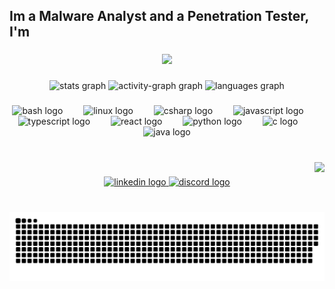 <h2 align="left">Im a Malware Analyst and a Penetration Tester, I'm </h2>

###

<div align="center">
  <img height="" src="https://github.com/T-cube2512/T-cube2512/blob/main/N4m3-r.gif"  />
</div>

###

<div align="center">
  <img src="https://github-readme-stats.vercel.app/api?username=T-cube2512&hide_title=false&hide_rank=true&show_icons=true&include_all_commits=true&count_private=true&disable_animations=false&theme=dracula&locale=en&hide_border=false&custom_title=Mah%20Stats" height="150" alt="stats graph"  />
  <img src="https://github-readme-activity-graph.vercel.app/graph?username=T-cube2512&theme=github-dark-dimmed&custom_title=Github%20Activity" height="150" alt="activity-graph graph"  />
  <img src="https://github-readme-stats.vercel.app/api/top-langs?username=T-cube2512&locale=en&hide_title=false&layout=compact&card_width=320&langs_count=6&theme=vue-dark&hide_border=false" height="150" alt="languages graph"  />
</div>

###

<div align="left">
</div>

###

<div align="center">
  <img src="https://cdn.jsdelivr.net/gh/devicons/devicon/icons/bash/bash-original.svg" height="30" alt="bash logo"  />
  <img width="25" />
  <img src="https://cdn.jsdelivr.net/gh/devicons/devicon/icons/linux/linux-original.svg" height="30" alt="linux logo"  />
  <img width="25" />
  <img src="https://cdn.jsdelivr.net/gh/devicons/devicon/icons/csharp/csharp-original.svg" height="30" alt="csharp logo"  />
  <img width="25" />
  <img src="https://cdn.jsdelivr.net/gh/devicons/devicon/icons/javascript/javascript-original.svg" height="30" alt="javascript logo"  />
  <img width="25" />
  <img src="https://cdn.jsdelivr.net/gh/devicons/devicon/icons/typescript/typescript-original.svg" height="30" alt="typescript logo"  />
  <img width="25" />
  <img src="https://cdn.jsdelivr.net/gh/devicons/devicon/icons/react/react-original.svg" height="30" alt="react logo"  />
  <img width="25" />
  <img src="https://cdn.jsdelivr.net/gh/devicons/devicon/icons/python/python-original.svg" height="30" alt="python logo"  />
  <img width="25" />
  <img src="https://cdn.jsdelivr.net/gh/devicons/devicon/icons/c/c-original.svg" height="30" alt="c logo"  />
  <img width="25" />
  <img src="https://cdn.jsdelivr.net/gh/devicons/devicon/icons/java/java-original.svg" height="30" alt="java logo"  />
</div>

###

<br clear="both">

<img align="right" src="https://profile-counter.glitch.me/T-cube2512/count.svg?"  />

###

<div align="center">
  <a href="https://www.linkedin.com/in/srivatsan-venkatesh/" target="_blank">
    <img src="https://img.shields.io/static/v1?message=LinkedIn&logo=linkedin&label=&color=0077B5&logoColor=white&labelColor=&style=plastic" height="40" alt="linkedin logo"  />
  </a>
  <a href="https://discordapp.com/users/746303212017156127/" target="_blank">
    <img src="https://img.shields.io/static/v1?message=Discord&logo=discord&label=&color=7289DA&logoColor=white&labelColor=&style=plastic" height="40" alt="discord logo"  />
  </a>
</div>

###

<br clear="both">

<img src="https://raw.githubusercontent.com/T-cube2512/T-cube2512/output/snake.svg" alt="Snake animation" />

###